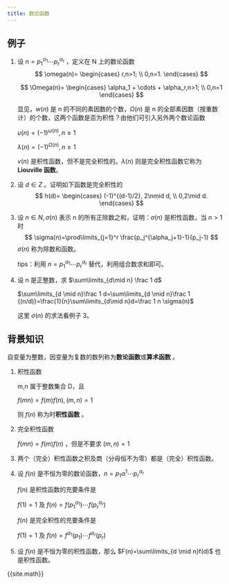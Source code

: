 ```yaml
---
title: 数论函数
---
```


## 例子

1. 设 $n=p_1^{\alpha_1}\cdots p_r^{\alpha_r}$ ，定义在 N 上的数论函数
   $$
   \omega(n)=
   \begin{cases}
   r,n>1; \\
   0,n=1.
   \end{cases}
   $$

   $$
   \Omega(n)=
   \begin{cases}
   \alpha_1 + \cdots + \alpha_r,n>1; \\
   0,n=1
   \end{cases}
   $$

   显见，$w(n)$ 是 n 的不同的素因数的个数，$\Omega(n)$ 是 n 的全部素因数（按重数计）的个数，这两个函数是否为积性？由他们可引入另外两个数论函数

   $\upsilon(n)=(-1)^{\omega(n)},n\ge 1$

   $\lambda(n)=(-1)^{\Omega(n)},n\ge 1$

   $v(n)$ 是积性函数，但不是完全积性的。$\lambda(n)$ 则是完全积性函数它称为 **Liouville 函数**。

2. 设 $d\in Z$ 。证明如下函数是完全积性的
   $$
   h(d)=
   \begin{cases}
   (-1)^{(d-1)/2}, 2\nmid d, \\
   0,2\mid d.
   \end{cases}
   $$

3. 设 $n\in N,\sigma(n)$ 表示 n 的所有正除数之和，证明：$\sigma(n)$ 是积性函数，当 $n>1$ 时
   $$
   \sigma(n)=\prod\limits_{j=1}^r \frac{p_j^{\alpha_j+1}-1}{p_j-1}
   $$
   $\sigma(n)$ 称为除数和函数。

   tips：利用 $n=p_1^{\alpha_1}\cdots p_r^{\alpha_r}$ 替代，利用组合数求和即可。

4. 设 n 是正整数，求 $\sum\limits_{d\mid n} \frac 1 d$

   $\sum\limits_{d \mid n}\frac 1 d=\sum\limits_{d \mid n}\frac 1 {(n/d)}=\frac{1}{n}\sum\limits_{d\mid n}d=\frac 1 n \sigma(n)$ 

   这里 $\sigma(n)$ 的求法看例子 3。

## 背景知识

自变量为整数，因变量为复数的数列称为**数论函数**或**算术函数** 。

1. 积性函数

   m,n 属于整数集合 D，且

   $f(mn)=f(m)f(n),(m,n)=1$ 

   则 $f(n)$ 称为时**积性函数** 。
   
2. 完全积性函数

   $f(mn)=f(m)f(n)$ ，但是不要求 $(m,n)=1$

3. 两个（完全）积性函数之积及商（分母恒不为零）都是（完全）积性函数。

4. 设 $f(n)$ 是不恒为零的数论函数，$n=p_1{\alpha^1}\cdots p_r^{\alpha_r}$ 

   $f(n)$ 是积性函数的充要条件是

   $f(1)=1$ 及 $f(n)=f(p_1^{\alpha_1})\cdots f(p_r^{\alpha_r})$

   $f(n)$ 是完全积性的充要条件是 

   $f(1)=1$ 及 $f(n)=f^{\alpha_1}(p_1)\cdots f^{\alpha_r}(p_r)$

5. 设 $f(n)$ 是不恒为零的积性函数，那么 $F(n)=\sum\limits_{d \mid n}f(d)$ 也是积性函数。



{{site.math}}